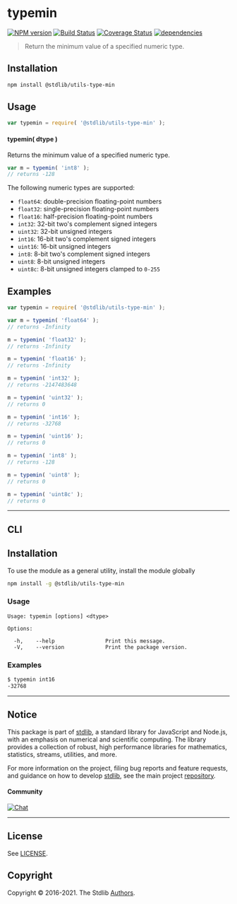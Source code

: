 <!--

@license Apache-2.0

Copyright (c) 2018 The Stdlib Authors.

Licensed under the Apache License, Version 2.0 (the "License");
you may not use this file except in compliance with the License.
You may obtain a copy of the License at

   http://www.apache.org/licenses/LICENSE-2.0

Unless required by applicable law or agreed to in writing, software
distributed under the License is distributed on an "AS IS" BASIS,
WITHOUT WARRANTIES OR CONDITIONS OF ANY KIND, either express or implied.
See the License for the specific language governing permissions and
limitations under the License.

-->

# typemin

[![NPM version][npm-image]][npm-url] [![Build Status][test-image]][test-url] [![Coverage Status][coverage-image]][coverage-url] [![dependencies][dependencies-image]][dependencies-url]

> Return the minimum value of a specified numeric type.

<!-- Section to include introductory text. Make sure to keep an empty line after the intro `section` element and another before the `/section` close. -->

<section class="intro">

</section>

<!-- /.intro -->

<!-- Package usage documentation. -->

<section class="installation">

## Installation

```bash
npm install @stdlib/utils-type-min
```

</section>

<section class="usage">

## Usage

```javascript
var typemin = require( '@stdlib/utils-type-min' );
```

#### typemin( dtype )

Returns the minimum value of a specified numeric type.

```javascript
var m = typemin( 'int8' );
// returns -128
```

The following numeric types are supported:

-   `float64`: double-precision floating-point numbers
-   `float32`: single-precision floating-point numbers
-   `float16`: half-precision floating-point numbers
-   `int32`: 32-bit two's complement signed integers
-   `uint32`: 32-bit unsigned integers
-   `int16`: 16-bit two's complement signed integers
-   `uint16`: 16-bit unsigned integers
-   `int8`: 8-bit two's complement signed integers
-   `uint8`: 8-bit unsigned integers
-   `uint8c`: 8-bit unsigned integers clamped to `0-255`

</section>

<!-- /.usage -->

<!-- Package usage notes. Make sure to keep an empty line after the `section` element and another before the `/section` close. -->

<section class="notes">

</section>

<!-- /.notes -->

<!-- Package usage examples. -->

<section class="examples">

## Examples

<!-- eslint no-undef: "error" -->

```javascript
var typemin = require( '@stdlib/utils-type-min' );

var m = typemin( 'float64' );
// returns -Infinity

m = typemin( 'float32' );
// returns -Infinity

m = typemin( 'float16' );
// returns -Infinity

m = typemin( 'int32' );
// returns -2147483648

m = typemin( 'uint32' );
// returns 0

m = typemin( 'int16' );
// returns -32768

m = typemin( 'uint16' );
// returns 0

m = typemin( 'int8' );
// returns -128

m = typemin( 'uint8' );
// returns 0

m = typemin( 'uint8c' );
// returns 0
```

</section>

<!-- /.examples -->

<!-- Section for describing a command-line interface. -->

* * *

<section class="cli">

## CLI

<section class="installation">

## Installation

To use the module as a general utility, install the module globally

```bash
npm install -g @stdlib/utils-type-min
```

</section>

<section class="usage">

### Usage

```text
Usage: typemin [options] <dtype>

Options:

  -h,    --help                Print this message.
  -V,    --version             Print the package version.
```

</section>

<!-- /.usage -->

<!-- CLI usage notes. Make sure to keep an empty line after the `section` element and another before the `/section` close. -->

<section class="notes">

</section>

<!-- /.notes -->

<!-- CLI usage examples. -->

<section class="examples">

### Examples

```bash
$ typemin int16
-32768
```

</section>

<!-- /.examples -->

</section>

<!-- /.cli -->

<!-- Section to include cited references. If references are included, add a horizontal rule *before* the section. Make sure to keep an empty line after the `section` element and another before the `/section` close. -->

<section class="references">

</section>

<!-- /.references -->

<!-- Section for related `stdlib` packages. Do not manually edit this section, as it is automatically populated. -->

<section class="related">

</section>

<!-- /.related -->

<!-- Section for all links. Make sure to keep an empty line after the `section` element and another before the `/section` close. -->


<section class="main-repo" >

* * *

## Notice

This package is part of [stdlib][stdlib], a standard library for JavaScript and Node.js, with an emphasis on numerical and scientific computing. The library provides a collection of robust, high performance libraries for mathematics, statistics, streams, utilities, and more.

For more information on the project, filing bug reports and feature requests, and guidance on how to develop [stdlib][stdlib], see the main project [repository][stdlib].

#### Community

[![Chat][chat-image]][chat-url]

---

## License

See [LICENSE][stdlib-license].


## Copyright

Copyright &copy; 2016-2021. The Stdlib [Authors][stdlib-authors].

</section>

<!-- /.stdlib -->

<!-- Section for all links. Make sure to keep an empty line after the `section` element and another before the `/section` close. -->

<section class="links">

[npm-image]: http://img.shields.io/npm/v/@stdlib/utils-type-min.svg
[npm-url]: https://npmjs.org/package/@stdlib/utils-type-min

[test-image]: https://github.com/stdlib-js/utils-type-min/actions/workflows/test.yml/badge.svg
[test-url]: https://github.com/stdlib-js/utils-type-min/actions/workflows/test.yml

[coverage-image]: https://img.shields.io/codecov/c/github/stdlib-js/utils-type-min/main.svg
[coverage-url]: https://codecov.io/github/stdlib-js/utils-type-min?branch=main

[dependencies-image]: https://img.shields.io/david/stdlib-js/utils-type-min.svg
[dependencies-url]: https://david-dm.org/stdlib-js/utils-type-min/main

[chat-image]: https://img.shields.io/gitter/room/stdlib-js/stdlib.svg
[chat-url]: https://gitter.im/stdlib-js/stdlib/

[stdlib]: https://github.com/stdlib-js/stdlib

[stdlib-authors]: https://github.com/stdlib-js/stdlib/graphs/contributors

[stdlib-license]: https://raw.githubusercontent.com/stdlib-js/utils-type-min/main/LICENSE

</section>

<!-- /.links -->
